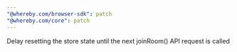 ```yaml
---
"@whereby.com/browser-sdk": patch
"@whereby.com/core": patch
---
```


Delay resetting the store state until the next joinRoom() API request is called
